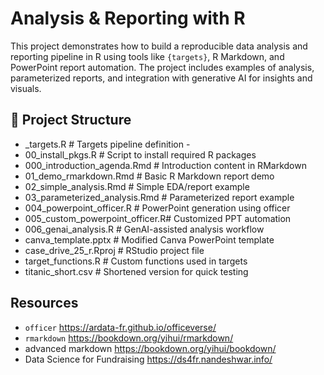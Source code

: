 # Analysis & Reporting with R

This project demonstrates how to build a reproducible data analysis and reporting pipeline in R using tools like `{targets}`, R Markdown, and PowerPoint report automation. The project includes examples of analysis, parameterized reports, and integration with generative AI for insights and visuals.

## 📁 Project Structure

- _targets.R # Targets pipeline definition -
- 00_install_pkgs.R # Script to install required R packages 
- 000_introduction_agenda.Rmd # Introduction content in RMarkdown
- 01_demo_rmarkdown.Rmd # Basic R Markdown report demo 
- 02_simple_analysis.Rmd # Simple EDA/report example 
- 03_parameterized_analysis.Rmd # Parameterized report example 
- 004_powerpoint_officer.R # PowerPoint generation using officer 
- 005_custom_powerpoint_officer.R# Customized PPT automation 
- 006_genai_analysis.R # GenAI-assisted analysis workflow 
- canva_template.pptx # Modified Canva PowerPoint template 
- case_drive_25_r.Rproj # RStudio project file 
- target_functions.R # Custom functions used in targets 
- titanic_short.csv # Shortened version for quick testing

## Resources
- `officer` https://ardata-fr.github.io/officeverse/
- `rmarkdown` https://bookdown.org/yihui/rmarkdown/
- advanced markdown https://bookdown.org/yihui/bookdown/
- Data Science for Fundraising https://ds4fr.nandeshwar.info/
